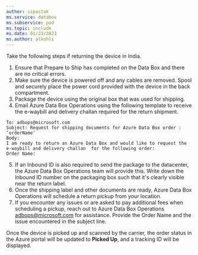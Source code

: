 ```yaml
---
author: sipastak
ms.service: databox  
ms.subservice: pod
ms.topic: include
ms.date: 01/23/2023
ms.author: alkohli
---
```


Take the following steps if returning the device in India.

1.	Ensure that Prepare to Ship has completed on the Data Box and there are no critical errors. 
2.	Make sure the device is powered off and any cables are removed. Spool and securely place the power cord provided with the device in the back compartment.
3.	Package the device using the original box that was used for shipping. 
4.	Email Azure Data Box Operations using the following template to receive the e-waybill and delivery challan required for the return shipment.

   ```
   To: adbops@microsoft.com
   Subject: Request for shipping documents for Azure Data Box order : ‘orderName’
   Body:
   I am ready to return an Azure Data Box and would like to request the e-waybill and delivery challan  for the following order:
   Order Name:
   ```

5.	If an Inbound ID is also required to send the package to the datacenter, the Azure Data Box Operations team will provide this. Write down the Inbound ID number on the packaging box such that it's clearly visible near the return label.
6.	Once the shipping label and other documents are ready, Azure Data Box Operations will schedule a return pickup from your location. 
7.	If you encounter any issues or are asked to pay additional fees when scheduling a pickup, reach out to Azure Data Box Operations <adbops@microsoft.com> for assistance. Provide the Order Name and the issue encountered in the subject line.
 
Once the device is picked up and scanned by the carrier, the order status in the Azure portal will be updated to **Picked Up**, and a tracking ID will be displayed.


